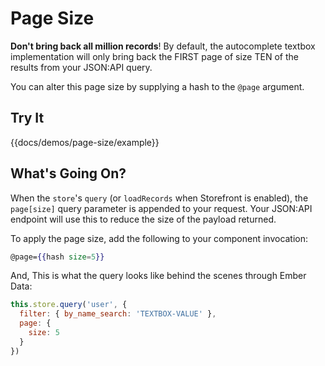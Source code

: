 # Page Size

**Don't bring back all million records**!  By default, the autocomplete textbox implementation will only
bring back the FIRST page of size TEN of the results from your JSON:API query.

You can alter this page size by supplying a hash to the `@page` argument.

## Try It

{{docs/demos/page-size/example}}

## What's Going On?

When the `store`'s `query` (or `loadRecords` when Storefront is enabled), the `page[size]` query
parameter is appended to your request.  Your JSON:API endpoint will use this to reduce the size
of the payload returned.

To apply the page size, add the following to your component invocation:

```handlebars
@page={{hash size=5}}
```
 
And, This is what the query looks like behind the scenes through Ember Data:

```javascript
this.store.query('user', { 
  filter: { by_name_search: 'TEXTBOX-VALUE' },
  page: {
    size: 5
  }
})
```
